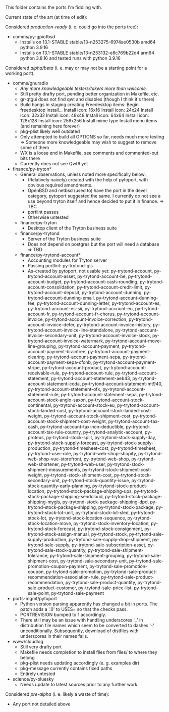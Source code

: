 This folder contains the ports I'm fiddling with.

Current state of the art (at time of edit):

Considered *production-ready* (i. e. could go into the ports tree):

- comms/py-gpiofbsd
    - Installs on 13.1-STABLE stable/13-n253275-6974ae0530b amd64 python 3.9.16
    - Installs on 13.1-STABLE stable/13-n253132-e8c769b22d4 arm64 python 3.8.16 and tested runs with python 3.9.16

Considered *alpha/beta* (i. e. may or may not be a starting point for a working port):

- comms/gnuradio
    - _Any more knowledgeable testers/takers more than welcome._
    - Still pretty drafty port, pending better organization in Makefile, etc.
    - gr-qtgui does not find qwt and disables (though I think it's there)
    - Build hangs in staging creating Freedesktop items:
        Begin freedesktop install...
        Install icon: 16x16
        Install icon: 24x24
        Install icon: 32x32
        Install icon: 48x48
        Install icon: 64x64
        Install icon: 128x128
        Install icon: 256x256
        Install mime type
        Install menu items
      (and remaining here forever)
    - pkg-plist likely well outdated
    - Only attempted to build all OPTIONS so far, needs much more testing
        => Someone more knowledgeable may wish to suggest to remove some of them
    - WX is a loose end in Makefile, see comments and commented-out bits there
    - Currently does not see Qwt6 yet
- finance/py-tryton*
    - General observations, unless noted more specifically below:
        - (Relatively naively) created with the help of pytoport, with obvious required amendments.
        - OpenBSD and netbsd (used to) have the port in the devel category, pytoport suggested the same. I currently do not see a use beyond tryton itself and hence decided to put it in finance. => TBC
        - portlint passes
        - Otherwise untested
    - finance/py-tryton
        - Desktop client of the Tryton business suite
    - finance/py-trytond
        - Server of the Tryton business suite
        - Does not depend on postgres but the port will need a database => TBD
    - finance/py-trytond-account*
        - Accounting modules for Tryton server
        - Passing portlint: py-trytond-gis
        - As-created by pytoport, not usable yet: py-trytond-account, py-trytond-account-asset, py-trytond-account-be, py-trytond-account-budget, py-trytond-account-cash-rounding, py-trytond-account-consolidation, py-trytond-account-credit-limit, py-trytond-account-deposit, py-trytond-account-dunning, py-trytond-account-dunning-email, py-trytond-account-dunning-fee, py-trytond-account-dunning-letter, py-trytond-account-es, py-trytond-account-es-sii, py-trytond-account-eu, py-trytond-account-fr, py-trytond-account-fr-chorus, py-trytond-account-invoice, py-trytond-account-invoice-correction, py-trytond-account-invoice-defer, py-trytond-account-invoice-history, py-trytond-account-invoice-line-standalone, py-trytond-account-invoice-secondary-unit, py-trytond-account-invoice-stock, py-trytond-account-invoice-watermark, py-trytond-account-move-line-grouping, py-trytond-account-payment, py-trytond-account-payment-braintree, py-trytond-account-payment-clearing, py-trytond-account-payment-sepa, py-trytond-account-payment-sepa-cfonb, py-trytond-account-payment-stripe, py-trytond-account-product, py-trytond-account-receivable-rule, py-trytond-account-rule, py-trytond-account-statement, py-trytond-account-statement-aeb43, py-trytond-account-statement-coda, py-trytond-account-statement-mt940, py-trytond-account-statement-ofx, py-trytond-account-statement-rule, py-trytond-account-statement-sepa, py-trytond-account-stock-anglo-saxon, py-trytond-account-stock-continental, py-trytond-account-stock-eu, py-trytond-account-stock-landed-cost, py-trytond-account-stock-landed-cost-weight, py-trytond-account-stock-shipment-cost, py-trytond-account-stock-shipment-cost-weight, py-trytond-account-tax-cash, py-trytond-account-tax-non-deductible, py-trytond-account-tax-rule-country, py-trytond-analytic-account, py-proteus, py-trytond-stock-split, py-trytond-stock-supply-day, py-trytond-stock-supply-forecast, py-trytond-stock-supply-production, py-trytond-timesheet-cost, py-trytond-timesheet, py-trytond-user-role, py-trytond-web-shop-shopify, py-trytond-web-shop-vue-storefront, py-trytond-web-shop, py-trytond-web-shortener, py-trytond-web-user, py-trytond-stock-shipment-measurements, py-trytond-stock-shipment-cost-weight, py-trytond-stock-shipment-cost, py-trytond-stock-secondary-unit, py-trytond-stock-quantity-issue, py-trytond-stock-quantity-early-planning, py-trytond-stock-product-location, py-trytond-stock-package-shipping-ups, py-trytond-stock-package-shipping-sendcloud, py-trytond-stock-package-shipping-mygls, py-trytond-stock-package-shipping-dpd, py-trytond-stock-package-shipping, py-trytond-stock-package, py-trytond-stock-lot-unit, py-trytond-stock-lot-sled, py-trytond-stock-lot, py-trytond-stock-location-sequence, py-trytond-stock-location-move, py-trytond-stock-inventory-location, py-trytond-stock-forecast, py-trytond-stock-consignment, py-trytond-stock-assign-manual, py-trytond-stock, py-trytond-sale-supply-production, py-trytond-sale-supply-drop-shipment, py-trytond-sale-supply, py-trytond-sale-subscription-asset, py-trytond-sale-stock-quantity, py-trytond-sale-shipment-tolerance, py-trytond-sale-shipment-grouping, py-trytond-sale-shipment-cost, py-trytond-sale-secondary-unit, py-trytond-sale-promotion-coupon-payment, py-trytond-sale-promotion-coupon, py-trytond-sale-promotion, py-trytond-sale-product-recommendation-association-rule, py-trytond-sale-product-recommendation, py-trytond-sale-product-quantity, py-trytond-sale-product-customer, py-trytond-sale-price-list, py-trytond-sale-point, py-trytond-sale-payment
- ports-mgmt/pytoport
    - Python version parsing apparently has changed a bit in ports. The patch adds a '.0' to USES= so that the checks pass.
    - PORTREVISION bumped to 1 accordingly.
    - There still may be an issue with handling underscores '_' in distribution file names which seem to be converted to dashes '-' unconditionally. Subsequently, download of distfiles with underscores in their names fails.
- www/cloudlog
    - Still very drafty port
    - Makefile needs completion to install files from files/ to where they belong
    - pkg-plist needs updating accordingly (e. g. examples dir)
    - pkg-message currently contains fixed paths
    - Entirely untested
- science/py-bluesky
    - Needs update to latest sources prior to any further work

Considered *pre-alpha* (i. e. likely a waste of time):

- Any port not detailed above
